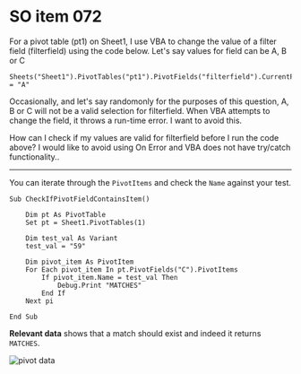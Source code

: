 # SO item 072
For a pivot table (pt1) on Sheet1, I use VBA to change the value of a filter field (filterfield) using the code below. Let's say values for field can be A, B or C

```
Sheets("Sheet1").PivotTables("pt1").PivotFields("filterfield").CurrentPage = "A"

```

Occasionally, and let's say randomonly for the purposes of this question, A, B or C will not be a valid selection for filterfield. When VBA attempts to change the field, it throws a run-time error. I want to avoid this.

How can I check if my values are valid for filterfield before I run the code above? I would like to avoid using On Error and VBA does not have try/catch functionality..

----

You can iterate through the `PivotItems` and check the `Name` against your test.

```
Sub CheckIfPivotFieldContainsItem()

    Dim pt As PivotTable
    Set pt = Sheet1.PivotTables(1)

    Dim test_val As Variant
    test_val = "59"

    Dim pivot_item As PivotItem
    For Each pivot_item In pt.PivotFields("C").PivotItems
        If pivot_item.Name = test_val Then
            Debug.Print "MATCHES"
        End If
    Next pi

End Sub

```

**Relevant data** shows that a match should exist and indeed it returns `MATCHES`.

![pivot data](https://i.stack.imgur.com/PR6PA.png)
